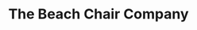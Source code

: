 ---
title: "The Beach Chair Company"
url: /santa-rosa-beach/the-beach-chair-company/
shop: Allgemein
---